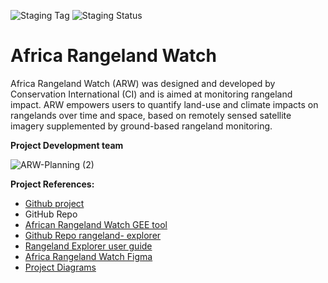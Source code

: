 ![Staging Tag](https://img.shields.io/endpoint?url=https://gist.githubusercontent.com/lgkgh/889dd6c34a68d9461b1fd8cdb56b8a21/raw/arw_build_sta-tag.json)
![Staging Status](https://img.shields.io/endpoint?url=https://gist.githubusercontent.com/lgkgh/889dd6c34a68d9461b1fd8cdb56b8a21/raw/arw_build_sta-status.json)

# Africa Rangeland Watch
Africa Rangeland Watch (ARW) was designed and developed by Conservation  International (CI) and is aimed at monitoring rangeland impact. ARW empowers  users to quantify land-use and climate impacts on rangelands over time and space,  based on remotely sensed satellite imagery supplemented by ground-based  rangeland monitoring. 

**Project Development team**

![ARW-Planning  (2)](https://github.com/user-attachments/assets/41fa9a5b-e331-419e-a9fd-438c263d3619)

**Project References:**
- [Github project](https://github.com/orgs/kartoza/projects/107)
- GitHub Repo
- [African Rangeland Watch GEE tool](https://ee-yekelaso1818.projects.earthengine.app/view/african-rangeland-watch)
- [Github Repo rangeland- explorer](https://github.com/zanderVenter/rangeland-explorer/blob/main/app.js#L904)
- [Rangeland Explorer user guide](https://docs.google.com/document/d/1SH5SA3-B16bUPLsp0CH86R9I2EN59oJf7eSeWnpLWnk/edit)
- [Africa Rangeland Watch Figma](https://www.figma.com/design/BlAYm1Z8wdEYA5faH8XT8L/Africa-Rangeland-Watch_Wireframing-Workflow?node-id=0-1&t=Npid1tTNpkxJzAcq-1)
- [Project Diagrams](https://drive.google.com/file/d/1XixuyVqs4uzUlMPi9ela1_lhg5_e4o8B/view?usp=sharing)

